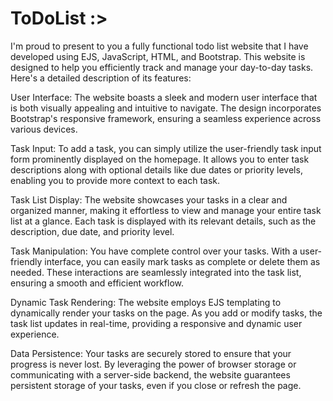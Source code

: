 # ToDoList :> 
I'm proud to present to you a fully functional todo list website that I have developed using EJS, JavaScript, HTML, and Bootstrap. This website is designed to help you efficiently track and manage your day-to-day tasks. Here's a detailed description of its features:

User Interface: The website boasts a sleek and modern user interface that is both visually appealing and intuitive to navigate. The design incorporates Bootstrap's responsive framework, ensuring a seamless experience across various devices.

Task Input: To add a task, you can simply utilize the user-friendly task input form prominently displayed on the homepage. It allows you to enter task descriptions along with optional details like due dates or priority levels, enabling you to provide more context to each task.

Task List Display: The website showcases your tasks in a clear and organized manner, making it effortless to view and manage your entire task list at a glance. Each task is displayed with its relevant details, such as the description, due date, and priority level.

Task Manipulation: You have complete control over your tasks. With a user-friendly interface, you can easily mark tasks as complete or delete them as needed. These interactions are seamlessly integrated into the task list, ensuring a smooth and efficient workflow.

Dynamic Task Rendering: The website employs EJS templating to dynamically render your tasks on the page. As you add or modify tasks, the task list updates in real-time, providing a responsive and dynamic user experience.

Data Persistence: Your tasks are securely stored to ensure that your progress is never lost. By leveraging the power of browser storage or communicating with a server-side backend, the website guarantees persistent storage of your tasks, even if you close or refresh the page.
